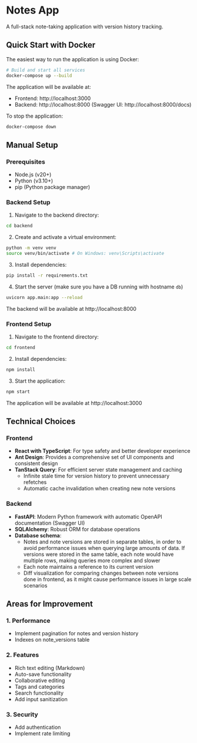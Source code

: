 # Notes App

A full-stack note-taking application with version history tracking.

## Quick Start with Docker

The easiest way to run the application is using Docker:
```bash
# Build and start all services
docker-compose up --build
```
The application will be available at:
- Frontend: http://localhost:3000
- Backend: http://localhost:8000 (Swagger UI: http://localhost:8000/docs)

To stop the application:
```bash
docker-compose down
```

## Manual Setup

### Prerequisites
- Node.js (v20+)
- Python (v3.10+)
- pip (Python package manager)

### Backend Setup
1. Navigate to the backend directory:
```bash
cd backend
```
2. Create and activate a virtual environment:
```bash
python -m venv venv
source venv/bin/activate # On Windows: venv\Scripts\activate
```
3. Install dependencies:
```bash
pip install -r requirements.txt
```
4. Start the server (make sure you have a DB running with hostname `db`)
```bash
uvicorn app.main:app --reload
```

The backend will be available at http://localhost:8000

### Frontend Setup

1. Navigate to the frontend directory:
```bash
cd frontend
```
2. Install dependencies:
```bash
npm install
```
3. Start the application:
```bash
npm start
```

The application will be available at http://localhost:3000

## Technical Choices

### Frontend
- **React with TypeScript**: For type safety and better developer experience
- **Ant Design**: Provides a comprehensive set of UI components and consistent design
- **TanStack Query**: For efficient server state management and caching
  - Infinite stale time for version history to prevent unnecessary refetches
  - Automatic cache invalidation when creating new note versions

### Backend
- **FastAPI**: Modern Python framework with automatic OpenAPI documentation (Swagger UI)
- **SQLAlchemy**: Robust ORM for database operations
- **Database schema**:
   - Notes and note versions are stored in separate tables, in order to avoid performance issues when querying large amounts of data. If versions were stored in the same table, each note would have multiple rows, making queries more complex and slower
   - Each note maintains a reference to its current version
   - Diff visualization for comparing changes between note versions done in frontend, as it might cause performance issues in large scale scenarios

## Areas for Improvement

### 1. Performance
- Implement pagination for notes and version history
- Indexes on note_versions table

### 2. Features
- Rich text editing (Markdown)
- Auto-save functionality
- Collaborative editing
- Tags and categories
- Search functionality
- Add input sanitization

### 3. Security
- Add authentication
- Implement rate limiting
